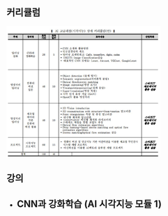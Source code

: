 

## 커리큘럼
<img src="https://github.com/dmlim-cb/industrial-AI-master/blob/master/Education/AI%20%EA%B3%A0%EA%B8%89%EA%B3%BC%EC%A0%95/%EC%BB%A4%EB%A6%AC%ED%81%98%EB%9F%BC.JPG" width="70%"></img>

## 강의
- CNN과 강화학습 (AI 시각지능 모듈 1)
  - 

